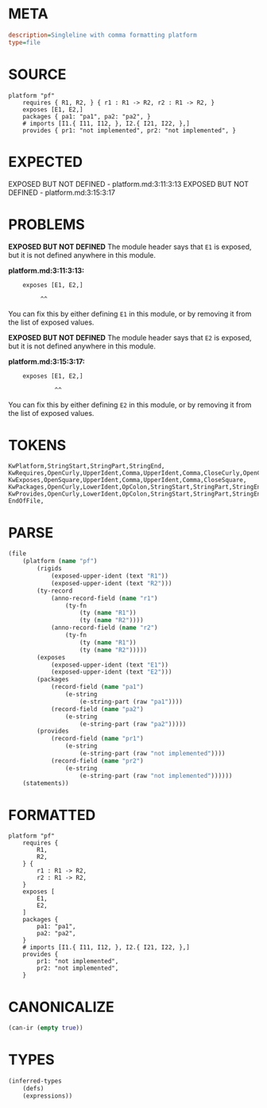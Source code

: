 # META
~~~ini
description=Singleline with comma formatting platform
type=file
~~~
# SOURCE
~~~roc
platform "pf"
	requires { R1, R2, } { r1 : R1 -> R2, r2 : R1 -> R2, }
	exposes [E1, E2,]
	packages { pa1: "pa1", pa2: "pa2", }
	# imports [I1.{ I11, I12, }, I2.{ I21, I22, },]
	provides { pr1: "not implemented", pr2: "not implemented", }
~~~
# EXPECTED
EXPOSED BUT NOT DEFINED - platform.md:3:11:3:13
EXPOSED BUT NOT DEFINED - platform.md:3:15:3:17
# PROBLEMS
**EXPOSED BUT NOT DEFINED**
The module header says that `E1` is exposed, but it is not defined anywhere in this module.

**platform.md:3:11:3:13:**
```roc
	exposes [E1, E2,]
```
	         ^^
You can fix this by either defining `E1` in this module, or by removing it from the list of exposed values.

**EXPOSED BUT NOT DEFINED**
The module header says that `E2` is exposed, but it is not defined anywhere in this module.

**platform.md:3:15:3:17:**
```roc
	exposes [E1, E2,]
```
	             ^^
You can fix this by either defining `E2` in this module, or by removing it from the list of exposed values.

# TOKENS
~~~zig
KwPlatform,StringStart,StringPart,StringEnd,
KwRequires,OpenCurly,UpperIdent,Comma,UpperIdent,Comma,CloseCurly,OpenCurly,LowerIdent,OpColon,UpperIdent,OpArrow,UpperIdent,Comma,LowerIdent,OpColon,UpperIdent,OpArrow,UpperIdent,Comma,CloseCurly,
KwExposes,OpenSquare,UpperIdent,Comma,UpperIdent,Comma,CloseSquare,
KwPackages,OpenCurly,LowerIdent,OpColon,StringStart,StringPart,StringEnd,Comma,LowerIdent,OpColon,StringStart,StringPart,StringEnd,Comma,CloseCurly,
KwProvides,OpenCurly,LowerIdent,OpColon,StringStart,StringPart,StringEnd,Comma,LowerIdent,OpColon,StringStart,StringPart,StringEnd,Comma,CloseCurly,
EndOfFile,
~~~
# PARSE
~~~clojure
(file
	(platform (name "pf")
		(rigids
			(exposed-upper-ident (text "R1"))
			(exposed-upper-ident (text "R2")))
		(ty-record
			(anno-record-field (name "r1")
				(ty-fn
					(ty (name "R1"))
					(ty (name "R2"))))
			(anno-record-field (name "r2")
				(ty-fn
					(ty (name "R1"))
					(ty (name "R2")))))
		(exposes
			(exposed-upper-ident (text "E1"))
			(exposed-upper-ident (text "E2")))
		(packages
			(record-field (name "pa1")
				(e-string
					(e-string-part (raw "pa1"))))
			(record-field (name "pa2")
				(e-string
					(e-string-part (raw "pa2")))))
		(provides
			(record-field (name "pr1")
				(e-string
					(e-string-part (raw "not implemented"))))
			(record-field (name "pr2")
				(e-string
					(e-string-part (raw "not implemented"))))))
	(statements))
~~~
# FORMATTED
~~~roc
platform "pf"
	requires {
		R1,
		R2,
	} {
		r1 : R1 -> R2,
		r2 : R1 -> R2,
	}
	exposes [
		E1,
		E2,
	]
	packages {
		pa1: "pa1",
		pa2: "pa2",
	}
	# imports [I1.{ I11, I12, }, I2.{ I21, I22, },]
	provides {
		pr1: "not implemented",
		pr2: "not implemented",
	}
~~~
# CANONICALIZE
~~~clojure
(can-ir (empty true))
~~~
# TYPES
~~~clojure
(inferred-types
	(defs)
	(expressions))
~~~
